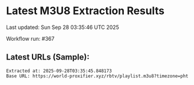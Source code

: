 # Latest M3U8 Extraction Results

Last updated: Sun Sep 28 03:35:46 UTC 2025

Workflow run: #367

## Latest URLs (Sample):
```
Extracted at: 2025-09-28T03:35:45.848173
Base URL: https://world-proxifier.xyz/rbtv/playlist.m3u8?timezone=pht

```
